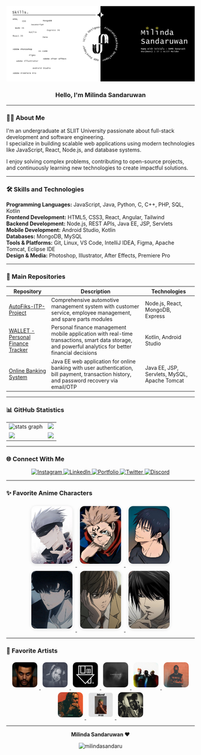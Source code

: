 <div align="center">
  <img src="./assets/git_profile_banner.png" alt="Milinda Sandaruwan" />
</div>

<h3 align="center">Hello, I'm Milinda Sandaruwan</h3>

---

### 🧑‍💻 About Me

I'm an undergraduate at SLIIT University passionate about full-stack development and software engineering.  
I specialize in building scalable web applications using modern technologies like JavaScript, React, Node.js, and database systems.  

I enjoy solving complex problems, contributing to open-source projects, and continuously learning new technologies to create impactful solutions.

---

### 🛠 Skills and Technologies

**Programming Languages:** JavaScript, Java, Python, C, C++, PHP, SQL, Kotlin  
**Frontend Development:** HTML5, CSS3, React, Angular, Tailwind  
**Backend Development:** Node.js, REST APIs, Java EE, JSP, Servlets  
**Mobile Development:** Android Studio, Kotlin  
**Databases:** MongoDB, MySQL  
**Tools & Platforms:** Git, Linux, VS Code, IntelliJ IDEA, Figma, Apache Tomcat, Eclipse IDE  
**Design & Media:** Photoshop, Illustrator, After Effects, Premiere Pro

---

### 📂 Main Repositories

| Repository | Description | Technologies |
|------------|-------------|--------------|
| [AutoFiks-ITP-Project](https://github.com/milindasandaru/AutoFiks-ITP-Project) | Comprehensive automotive management system with customer service, employee management, and spare parts modules | Node.js, React, MongoDB, Express |
| [WALLET - Personal Finance Tracker](https://github.com/milindasandaru/Wallet_The_Financial_Tracker) | Personal finance management mobile application with real-time transactions, smart data storage, and powerful analytics for better financial decisions | Kotlin, Android Studio |
| [Online Banking System](https://github.com/milindasandaru/HDSCOnlineBankingSystem) | Java EE web application for online banking with user authentication, bill payment, transaction history, and password recovery via email/OTP | Java EE, JSP, Servlets, MySQL, Apache Tomcat |

---

### 📊 GitHub Statistics

<div align="center">
<table>
<tr>
<td> <img src="https://github-readme-stats.vercel.app/api?username=milindasandaru&hide_title=false&hide_rank=false&show_icons=true&include_all_commits=true&count_private=true&disable_animations=false&theme=tokyonight&locale=en&hide_border=true&order=1" height="150" alt="stats graph"  /></td>
<td><img src="https://github-readme-streak-stats.herokuapp.com/?user=milindasandaru&theme=tokyonight&hide_border=true" width="400" /></td>
</tr>
<tr>
<td><img src="https://github-readme-stats.vercel.app/api/top-langs/?username=milindasandaru&theme=tokyonight&hide_border=true&layout=compact&langs_count=10" width="400" /></td>
<td><img src="https://github-contributor-stats.vercel.app/api?username=milindasandaru&limit=5&theme=tokyonight&combine_all_yearly_contributions=true&hide_border=true" width="400" /></td>
</tr>
</table>
</div>

---

### 🌐 Connect With Me

<div align="center">
  <a href="https://www.instagram.com/milind_sandaruwan_?igsh=cm9yYjl1OHdoZW5k" target="_blank">
    <img src="https://raw.githubusercontent.com/maurodesouza/profile-readme-generator/master/src/assets/icons/social/instagram/default.svg" width="40" height="30" alt="Instagram" />
  </a>
  <a href="https://www.linkedin.com/in/samssenarath" target="_blank">
    <img src="https://raw.githubusercontent.com/maurodesouza/profile-readme-generator/master/src/assets/icons/social/linkedin/default.svg" width="40" height="30" alt="LinkedIn" />
  </a>
  <a href="https://samssenrath.netlify.app/" target="_blank">
    <img src="https://cdn.jsdelivr.net/gh/devicons/devicon/icons/chrome/chrome-original.svg" width="40" height="30" alt="Portfolio" />
  </a>
  <a href="#" target="_blank">
    <img src="https://raw.githubusercontent.com/maurodesouza/profile-readme-generator/master/src/assets/icons/social/twitter/default.svg" width="40" height="30" alt="Twitter" />
  </a>
  <a href="#" target="_blank">
    <img src="https://raw.githubusercontent.com/maurodesouza/profile-readme-generator/master/src/assets/icons/social/discord/default.svg" width="40" height="30" alt="Discord" />
  </a>
</div>

---

### ✨ Favorite Anime Characters

<div align="center">
  <a href="#" title="Gojo Satoru">
  <img src="./assets/gojo_satoru.png" alt="Gojo Satoru" width="110" height="154" style="border-radius:12px; object-fit:cover; margin:8px; box-shadow:0 2px 8px #2222;" />
  </a>
  <a href="#" title="Ryomen Sukuna">
  <img src="./assets/ryomen_sukuna.png" alt="Ryomen Sukuna" width="110" height="154" style="border-radius:12px; object-fit:cover; margin:8px; box-shadow:0 2px 8px #2222;" />
  </a>
  <a href="#" title="Toji Fushiguro">
  <img src="./assets/toji_fushiguro.png" alt="Toji Fushiguro" width="110" height="154" style="border-radius:12px; object-fit:cover; margin:8px; box-shadow:0 2px 8px #2222;" />
  </a>
  <a href="#" title="Sung Jinwoo">
  <img src="./assets/sung_jinwoo.png" alt="Sung Jinwoo" width="110" height="154" style="border-radius:12px; object-fit:cover; margin:8px; box-shadow:0 2px 8px #2222;" />
  </a>
  <a href="#" title="Light Yagami">
  <img src="./assets/light_yagami.png" alt="Light Yagami" width="110" height="154" style="border-radius:12px; object-fit:cover; margin:8px; box-shadow:0 2px 8px #2222;" />
  </a>
  <a href="#" title="L">
  <img src="./assets/L_DN.png" alt="L" width="110" height="154" style="border-radius:12px; object-fit:cover; margin:8px; box-shadow:0 2px 8px #2222;" />
  </a>
</div>

---

### 🎵 Favorite Artists

<div align="center">
  <a href="#" title="The Weeknd">
  <img src="./assets/the_weekend.png" alt="The Weeknd" width="67" height="67" style="border-radius:10px; object-fit:cover; margin:5px;" />
  </a>
  <a href="#" title="Lana Del Rey">
  <img src="./assets/lana_del_ray.png" alt="Lana Del Rey" width="67" height="67" style="border-radius:10px; object-fit:cover; margin:5px;" />
  </a>
  <a href="#" title="The Neighbourhood">
  <img src="./assets/the_neighbourhood.png" alt="The Neighbourhood" width="67" height="67" style="border-radius:10px; object-fit:cover; margin:5px;" />
  </a>
  <a href="#" title="Cigarettes After Sex">
  <img src="./assets/CAS.png" alt="Cigarettes After Sex" width="67" height="67" style="border-radius:10px; object-fit:cover; margin:5px;" />
  </a>
  <a href="#" title="Chase Atlantic">
  <img src="./assets/chase_atlantic.png" alt="Chase Atlantic" width="67" height="67" style="border-radius:10px; object-fit:cover; margin:5px;" />
  </a>
  <a href="#" title="Travis Scott">
  <img src="./assets/travis_scott.png" alt="Travis Scott" width="67" height="67" style="border-radius:10px; object-fit:cover; margin:5px;" />
  </a>
  <a href="#" title="Post Malone">
  <img src="./assets/post_malone.png" alt="Post Malone" width="67" height="67" style="border-radius:10px; object-fit:cover; margin:5px;" />
  </a>
  <a href="#" title="Frank Ocean">
  <img src="./assets/frank_ocean.png" alt="Frank Ocean" width="67" height="67" style="border-radius:10px; object-fit:cover; margin:5px;" />
  </a>
  <a href="#" title="Tyler, The Creator">
  <img src="./assets/tyler_the_creator.png" alt="Tyler, The Creator" width="67" height="67" style="border-radius:10px; object-fit:cover; margin:5px;" />
  </a>
</div>

---

<div align="center">
  <b>Milinda Sandaruwan ❤️</b><br>
  <p align="center">
    <img src="https://komarev.com/ghpvc/?username=milindasandaru&label=Profile%20views&color=0e75b6&style=flat" alt="milindasandaru" />
  </p>
</div>
